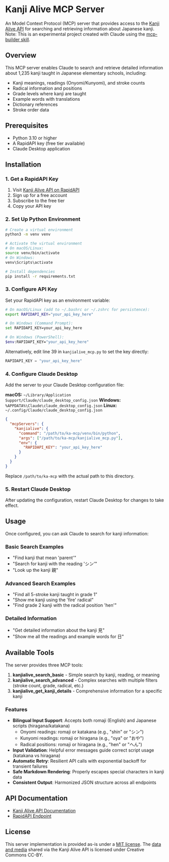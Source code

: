 # Kanji Alive MCP Server

An Model Context Protocol (MCP) server that provides access to the [Kanji Alive API](https://app.kanjialive.com/api/docs) for searching and retrieving information about Japanese kanji. Note: This is an experimental project created with Claude using the [mcp-builder skill](https://github.com/anthropics/skills). 

## Overview

This MCP server enables Claude to search and retrieve detailed information about 1,235 kanji taught in Japanese elementary schools, including:

- Kanji meanings, readings (Onyomi/Kunyomi), and stroke counts
- Radical information and positions
- Grade levels where kanji are taught
- Example words with translations
- Dictionary references
- Stroke order data

## Prerequisites

- Python 3.10 or higher
- A RapidAPI key (free tier available)
- Claude Desktop application

## Installation

### 1. Get a RapidAPI Key

1. Visit [Kanji Alive API on RapidAPI](https://rapidapi.com/KanjiAlive/api/learn-to-read-and-write-japanese-kanji)
2. Sign up for a free account
3. Subscribe to the free tier
4. Copy your API key

### 2. Set Up Python Environment

```bash
# Create a virtual environment
python3 -m venv venv

# Activate the virtual environment
# On macOS/Linux:
source venv/bin/activate
# On Windows:
venv\Scripts\activate

# Install dependencies
pip install -r requirements.txt
```

### 3. Configure API Key

Set your RapidAPI key as an environment variable:

```bash
# On macOS/Linux (add to ~/.bashrc or ~/.zshrc for persistence):
export RAPIDAPI_KEY="your_api_key_here"

# On Windows (Command Prompt):
set RAPIDAPI_KEY=your_api_key_here

# On Windows (PowerShell):
$env:RAPIDAPI_KEY="your_api_key_here"
```

Alternatively, edit line 39 in `kanjialive_mcp.py` to set the key directly:
```python
RAPIDAPI_KEY = "your_api_key_here"
```

### 4. Configure Claude Desktop

Add the server to your Claude Desktop configuration file:

**macOS:** `~/Library/Application Support/Claude/claude_desktop_config.json`
**Windows:** `%APPDATA%\Claude\claude_desktop_config.json`
**Linux:** `~/.config/Claude/claude_desktop_config.json`

```json
{
  "mcpServers": {
    "kanjialive": {
      "command": "/path/to/ka-mcp/venv/bin/python",
      "args": ["/path/to/ka-mcp/kanjialive_mcp.py"],
      "env": {
        "RAPIDAPI_KEY": "your_api_key_here"
      }
    }
  }
}
```

Replace `/path/to/ka-mcp` with the actual path to this directory.

### 5. Restart Claude Desktop

After updating the configuration, restart Claude Desktop for changes to take effect.

## Usage

Once configured, you can ask Claude to search for kanji information:

### Basic Search Examples

- "Find kanji that mean 'parent'"
- "Search for kanji with the reading 'シン'"
- "Look up the kanji 親"

### Advanced Search Examples

- "Find all 5-stroke kanji taught in grade 1"
- "Show me kanji using the 'fire' radical"
- "Find grade 2 kanji with the radical position 'hen'"

### Detailed Information

- "Get detailed information about the kanji 見"
- "Show me all the readings and example words for 日"

## Available Tools

The server provides three MCP tools:

1. **kanjialive_search_basic** - Simple search by kanji, reading, or meaning
2. **kanjialive_search_advanced** - Complex searches with multiple filters (stroke count, grade, radical, etc.)
3. **kanjialive_get_kanji_details** - Comprehensive information for a specific kanji

### Features

- **Bilingual Input Support**: Accepts both romaji (English) and Japanese scripts (hiragana/katakana)
  - Onyomi readings: romaji or katakana (e.g., "shin" or "シン")
  - Kunyomi readings: romaji or hiragana (e.g., "oya" or "おや")
  - Radical positions: romaji or hiragana (e.g., "hen" or "へん")
- **Input Validation**: Helpful error messages guide correct script usage (katakana vs hiragana)
- **Automatic Retry**: Resilient API calls with exponential backoff for transient failures
- **Safe Markdown Rendering**: Properly escapes special characters in kanji data
- **Consistent Output**: Harmonized JSON structure across all endpoints

## API Documentation

- [Kanji Alive API Documentation](https://app.kanjialive.com/api/docs)
- [RapidAPI Endpoint](https://rapidapi.com/KanjiAlive/api/learn-to-read-and-write-japanese-kanji)

## License

This server implementation is provided as-is under a [MIT license](/blob/main/LICENSE). The [data and media](https://github.com/kanjialive/kanji-data-media) shared via the Kanji Alive API is licensed under Creative Commons CC-BY.
